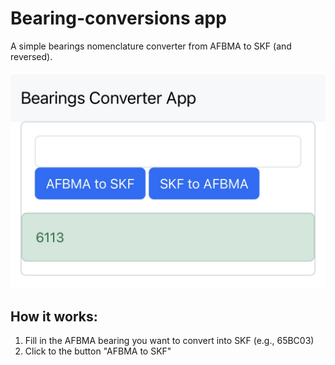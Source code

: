 # Bearing-conversions app

A simple bearings nomenclature converter from AFBMA to SKF (and reversed).

![SCREENSHOT!](bearingsconverter_screenshot.jpg)

## How it works:

1. Fill in the AFBMA bearing you want to convert into SKF (e.g., 65BC03)
2. Click to the button "AFBMA to SKF"
